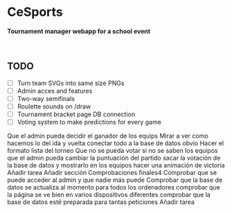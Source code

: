 # CeSports

**Tournament manager webapp for a school event**

<br>

## TODO

- [ ] Turn team SVGs into same size PNGs
- [ ] Admin acces and features
- [ ] Two-way semifinals
- [ ] Roulette sounds on /draw
- [ ] Tournament bracket page DB connection
- [ ] Voting system to make predictions for every game

Que el admin pueda decidir el ganador de los equips
Mirar a ver como hacemos lo del ida y vuelta
conectar todo a la base de datos obvio
Hacer el formato lista del torneo
Que no se pueda votar si no se saben los equipos
que el admin pueda cambiar la puntuación del partido
sacar la votación de la base de datos y mostrarlo en los equipos
hacer una animación de victoria
Añadir tarea
Añadir sección
Comprobaciones finales4
Comprobar que se puede acceder al admin y que nadie más puede
Comprobar que la base de datos se actualiza al momento para todos los ordenadores
comprobar que la página se ve bien en varios dispositivos diferentes
comprobar que la base de datos esté preparada para tantas peticiones
Añadir tarea
